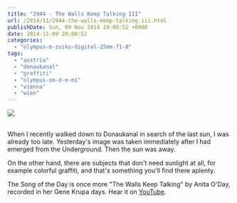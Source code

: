 ```yaml
---
title: "2944 - The Walls Keep Talking III"
url: /2014/11/2944-the-walls-keep-talking-iii.html
publishDate: Sun, 09 Nov 2014 19:00:52 +0000
date: 2014-11-09 20:00:52
categories: 
  - "olympus-m-zuiko-digital-25mm-f1-8"
tags: 
  - "austria"
  - "donaukanal"
  - "graffiti"
  - "olympus-om-d-e-m1"
  - "vienna"
  - "wien"
---
```

<div class="container">
<div class="center"><a target="_blank" href="https://d25zfm9zpd7gm5.cloudfront.net/1200x1200/2014/20141014_165014_lr.jpg"><img src="https://d25zfm9zpd7gm5.cloudfront.net/0600x0600/2014/20141014_165014_lr.jpg" /></a></div>
</div>
<br />

When I recently walked down to Donaukanal in search of the last sun, I was already too late. Yesterday's image was taken immediately after I had emerged from the Underground. Then the sun was away.

<a target="_blank" href="https://d25zfm9zpd7gm5.cloudfront.net/1200x1200/2014/20141014_165104_lr.jpg"><img style="margin: 0pt 0px 0pt 10px; float: right;" src="https://d25zfm9zpd7gm5.cloudfront.net/0150x0150/2014/20141014_165104_lr.jpg" alt="" border="0" /></a> On the other hand, there are subjects that don't need sunlight at all, for example colorful graffiti, and that's something you'll find there aplenty.

The Song of the Day is once more "The Walls Keep Talking" by Anita O'Day, recorded in her Gene Krupa days. Hear it on <a href="https://www.youtube.com/watch?v=rbgBJFu3_jM" target="_blank">YouTube</a>.
